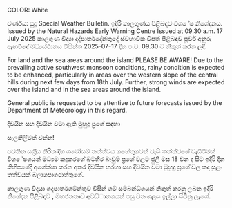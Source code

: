 COLOR: White

වර්ණය: සුදු Special Weather Bulletin. ඉදිරි කාලගුණය පිළිබඳව විශ ේෂ නිශේදනය. Issued by the Natural Hazards Early Warning Centre Issued at 09.30 a.m. 17 July 2025 කාලගුණ විද්‍යා දද්‍පාර්තදේන්තුදේ ස්වභාවික විපත් පිළිබඳව පූර්ව අනුරු ඇඟවීදේ මධ්‍යස්ථානය විසින්ත 2025-07-17 දින ප.ව. 09.30 ට නිකුත් කරන ලදී.

For land and the sea areas around the island PLEASE BE AWARE! Due to the prevailing active southwest monsoon conditions, rainy condition is expected to be enhanced, particularly in areas over the western slope of the central hills during next few days from 18th July. Further, strong winds are expected over the island and in the sea areas around the island.

General public is requested to be attentive to future forecasts issued by the Department of Meteorology in this regard.

දිවයින සහ දිවයින වටා ඇති මුහුදු ප්‍රශේ සඳහා

සැලකිලිමත් වන්න!

පවතින සක්‍රීය නිරිත දිග ශමෝසම් තත්ත්වය ශහේතුශවන් වැසි තත්ත්වශේ වැඩිවීමක් විශ ේෂශයන් මධ්‍යම කදුකරශේ බටහිර බෑවුම් ප්‍රශේ වලට ජුලි මස 18 වන දා සිට ඉදිරි දින කිහිපශේදී අශේක්ෂා කරන අතර දිවයින හරහා සහ දිවයින වටා මුහුදු ප්‍රශේ වල තද සුළං තත්වයක් බලාශපාශරාත්තුශේ.

කාලගුණ විදයා ශදපාර්තශම්න්තුව විසින් ශම් සම්බන්ධ්‍ශයන් නිකුත් කරනු ලබන ඉදිරි නිශේදන පිළිබඳව , මහජනතාව අවධ්‍ානශයන් පසු වන ශලස ඉල්ලා සිටිනු ලැශේ.